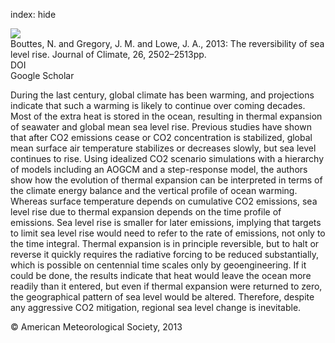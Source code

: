 index: hide

<div class="Citation">
    <div class="Citation-thumb CitationThumb-linked"  data-href="https://doi.org/10.1175/jcli-d-12-00285.1">
      <img src="https://static.claimspace.cloud/climate-study-static/refs/thumbs/12/Bouttes_et_al_2013-thumb.png" />
    </div>

  <div class="Citation-body">
    <div class="Citation-text">Bouttes, N. and Gregory, J. M. and Lowe, J. A., 2013: The reversibility of sea level rise. <span class="Article-journal">Journal of Climate, </span><span class="Article-volume">26, </span>2502–2513pp.</div>
    <div class="Citation-links">
      <div class="CitationLink" data-href="https://doi.org/10.1175/jcli-d-12-00285.1">
        <div class="CitationLink-icon CitationLink-Doi"></div>
        <div class="CitationLink-text">DOI</div>
      </div>
      <div class="CitationLink" data-href="https://scholar.google.com/scholar?q=10.1175/jcli-d-12-00285.1">
        <div class="CitationLink-icon CitationLink-Scholar"></div>
        <div class="CitationLink-text">Google Scholar</div>
      </div>
    </div>
  </div>
</div>

During the last century, global climate has been warming, and projections indicate that such a warming is likely to continue over coming decades. Most of the extra heat is stored in the ocean, resulting in thermal expansion of seawater and global mean sea level rise. Previous studies have shown that after CO2 emissions cease or CO2 concentration is stabilized, global mean surface air temperature stabilizes or decreases slowly, but sea level continues to rise. Using idealized CO2 scenario simulations with a hierarchy of models including an AOGCM and a step-response model, the authors show how the evolution of thermal expansion can be interpreted in terms of the climate energy balance and the vertical profile of ocean warming. Whereas surface temperature depends on cumulative CO2 emissions, sea level rise due to thermal expansion depends on the time profile of emissions. Sea level rise is smaller for later emissions, implying that targets to limit sea level rise would need to refer to the rate of emissions, not only to the time integral. Thermal expansion is in principle reversible, but to halt or reverse it quickly requires the radiative forcing to be reduced substantially, which is possible on centennial time scales only by geoengineering. If it could be done, the results indicate that heat would leave the ocean more readily than it entered, but even if thermal expansion were returned to zero, the geographical pattern of sea level would be altered. Therefore, despite any aggressive CO2 mitigation, regional sea level change is inevitable.

<div class="Citation-copy">
&copy; American Meteorological Society, 2013
</div>